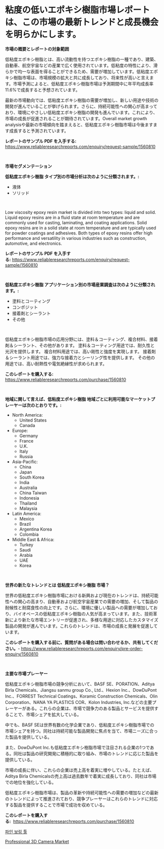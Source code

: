 <p><h1>粘度の低いエポキシ樹脂市場レポートは、この市場の最新トレンドと成長機会を明らかにします。</h1></p><p><strong>市場の概要とレポートの対象範囲</strong></p>
<p><p>低粘度エポキシ樹脂とは、高い流動性を持つエポキシ樹脂の一種であり、建築、自動車、航空宇宙などの産業で広く使用されています。低粘度の特性により、滑らかで均一な表面を得ることができるため、需要が増加しています。低粘度エポキシ樹脂市場は、市場規模の拡大と共に成長しており、将来性が高いと言えます。市場予測によると、低粘度エポキシ樹脂市場は予測期間中に年平均成長率11.6%で成長すると予想されています。</p><p>最新の市場動向では、低粘度エポキシ樹脂の需要が増加し、新しい用途や技術の開発が進んでいることが挙げられます。さらに、持続可能性への関心が高まっており、環境にやさしい低粘度エポキシ樹脂の開発も進んでいます。これにより、市場の成長が促進されることが期待されています。Overall market growth analysisや最新の市場傾向を踏まえると、低粘度エポキシ樹脂市場は今後ますます成長すると予測されています。</p></p>
<p><strong>レポートのサンプル PDF を入手する:</strong> <a href="https://www.reliableresearchreports.com/enquiry/request-sample/1560810">https://www.reliableresearchreports.com/enquiry/request-sample/1560810</a></p>
<p>&nbsp;</p>
<p><strong>市場セグメンテーション</strong></p>
<p><strong>低粘度エポキシ樹脂 タイプ別の市場分析は次のように分類されます。:</strong></p>
<p><ul><li>液体</li><li>ソリッド</li></ul></p>
<p>&nbsp;</p>
<p><p>Low viscosity epoxy resin market is divided into two types: liquid and solid. Liquid epoxy resins are in a fluid state at room temperature and are commonly used for casting, laminating, and coating applications. Solid epoxy resins are in a solid state at room temperature and are typically used for powder coatings and adhesives. Both types of epoxy resins offer high performance and versatility in various industries such as construction, automotive, and electronics.</p></p>
<p><strong>レポートのサンプル PDF を入手する:</strong>&nbsp;<a href="https://www.reliableresearchreports.com/enquiry/request-sample/1560810">https://www.reliableresearchreports.com/enquiry/request-sample/1560810</a></p>
<p>&nbsp;</p>
<p><strong> 低粘度エポキシ樹脂 アプリケーション別の市場産業調査は次のように分類されます。:</strong></p>
<p><ul><li>塗料とコーティング</li><li>コンポジット</li><li>接着剤とシーラント</li><li>その他</li></ul></p>
<p>&nbsp;</p>
<p><p>低粘度エポキシ樹脂市場の応用分野には、塗料＆コーティング、複合材料、接着剤＆シーラント、その他があります。 塗料＆コーティング用途では、耐久性と光沢を提供します。 複合材料用途では、高い剛性と強度を実現します。 接着剤＆シーラント用途では、強力な接着力とシーリング性を提供します。 その他の用途では、高い耐熱性や電気絶縁性が求められます。</p></p>
<p><strong>このレポートを購入する:</strong>&nbsp; <a href="https://www.reliableresearchreports.com/purchase/1560810">https://www.reliableresearchreports.com/purchase/1560810</a></p>
<p>&nbsp;</p>
<p><strong>地域に関して言えば、低粘度エポキシ樹脂 地域ごとに利用可能なマーケットプレーヤーは次のとおりです。:</strong></p>
<p><ul>
    <li>
        North America:
        <ul>
            <li>United States</li>
            <li>Canada</li>
        </ul>
    </li>
    <li>
        Europe:
        <ul>
            <li>Germany</li>
            <li>France</li>
            <li>U.K.</li>
            <li>Italy</li>
            <li>Russia</li>
        </ul>
    </li>
    <li>
        Asia-Pacific:
        <ul>
            <li>China</li>
            <li>Japan</li>
            <li>South Korea</li>
            <li>India</li>
            <li>Australia</li>
            <li>China Taiwan</li>
            <li>Indonesia</li>
            <li>Thailand</li>
            <li>Malaysia</li>
        </ul>
    </li>
    <li>
        Latin America:
        <ul>
            <li>Mexico</li>
            <li>Brazil</li>
            <li>Argentina Korea</li>
            <li>Colombia</li>
        </ul>
    </li>
    <li>
        Middle East & Africa:
        <ul>
            <li>Turkey</li>
            <li>Saudi</li>
            <li>Arabia</li>
            <li>UAE</li>
            <li>Korea</li>
        </ul>
    </li>
    </ul></p>
<p>&nbsp;</p>
<p><strong>世界の新たなトレンドとは 低粘度エポキシ樹脂 市場？</strong></p>
<p><p>世界の低粘度エポキシ樹脂市場における新興および現在のトレンドは、持続可能性への関心の高まり、自動車および航空宇宙産業での需要の増加、そして製品の耐候性と耐腐食性の向上です。さらに、環境に優しい製品への需要が増加しており、バイオベースの低粘度エポキシ樹脂の人気が高まっています。また、技術革新により新たな市場エントリーが促進され、多様な用途に対応したカスタマイズ製品の開発が進んでいます。これらのトレンドは、市場の成長と発展を促進しています。</p></p>
<p><strong>このレポートを購入する前に、質問がある場合は問い合わせるか、共有してください。</strong>- <a href="https://www.reliableresearchreports.com/enquiry/pre-order-enquiry/1560810">https://www.reliableresearchreports.com/enquiry/pre-order-enquiry/1560810</a></p>
<p>&nbsp;</p>
<p><strong>主要な市場プレーヤー</strong></p>
<p><p>低粘度エポキシ樹脂市場の競争分析において、BASF SE、PORATION、Aditya Birla Chemicals、Jiangsu sanmu group Co., Ltd.、Hexion Inc.、DowDuPont Inc.、FORREST Technical Coatings、Koramic Construction Chemicals、Olin Corporation、NANA YA PLASTICS COR、Kolon Industries, Inc.などの主要プレーヤーがある。これらの企業は、市場で競争力のある製品とサービスを提供することで、市場シェアを拡大している。</p><p>中でも、BASF SEは世界有数の化学企業であり、低粘度エポキシ樹脂市場での市場シェアを持つ。同社は持続可能な製品開発に焦点を当て、市場ニーズに合った製品を提供している。</p><p>また、DowDuPont Inc.も低粘度エポキシ樹脂市場で注目される企業の1つである。同社は製品の研究開発に積極的に取り組み、市場のトレンドに応じた製品を提供している。</p><p>市場の成長に伴い、これらの企業は売上高を着実に増やしている。たとえば、Aditya Birla Chemicalsの売上高は過去数年で着実に成長しており、同社は市場での地位を強化している。</p><p>低粘度エポキシ樹脂市場は、製品の革新や持続可能性への需要の増加などの最新のトレンドによって推進されており、競争プレーヤーはこれらのトレンドに対応する製品を提供することで市場で成功を収めている。</p></p>
<p><strong>このレポートを購入する:</strong>&nbsp;&nbsp;<a href="https://www.reliableresearchreports.com/purchase/1560810">https://www.reliableresearchreports.com/purchase/1560810</a></p>
<p><p><a href="https://github.com/qpfbabw35734906/Market-Research-Report-List-1/blob/main/44342625367.md">파인 보링 툴</a></p><p><a href="https://github.com/YashRP12/Market-Research-Report-List-3/blob/main/professional-3d-camera-market.md">Professional 3D Camera Market</a></p></p>
